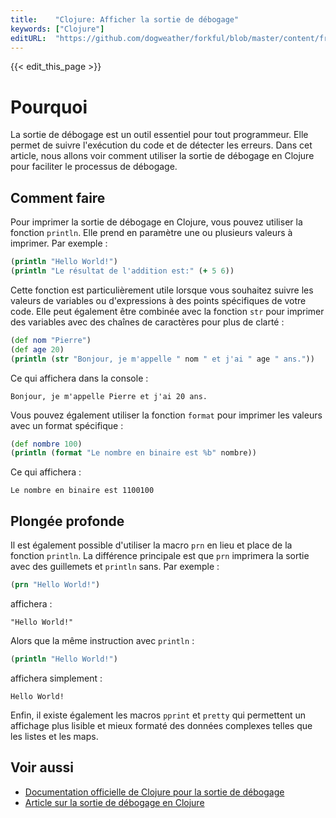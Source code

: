 ```yaml
---
title:    "Clojure: Afficher la sortie de débogage"
keywords: ["Clojure"]
editURL:  "https://github.com/dogweather/forkful/blob/master/content/fr/clojure/printing-debug-output.md"
---
```


{{< edit_this_page >}}

# Pourquoi

La sortie de débogage est un outil essentiel pour tout programmeur. Elle permet de suivre l'exécution du code et de détecter les erreurs. Dans cet article, nous allons voir comment utiliser la sortie de débogage en Clojure pour faciliter le processus de débogage.

## Comment faire

Pour imprimer la sortie de débogage en Clojure, vous pouvez utiliser la fonction `println`. Elle prend en paramètre une ou plusieurs valeurs à imprimer. Par exemple :

```clojure
(println "Hello World!")
(println "Le résultat de l'addition est:" (+ 5 6))
```

Cette fonction est particulièrement utile lorsque vous souhaitez suivre les valeurs de variables ou d'expressions à des points spécifiques de votre code. Elle peut également être combinée avec la fonction `str` pour imprimer des variables avec des chaînes de caractères pour plus de clarté :

```clojure
(def nom "Pierre")
(def age 20)
(println (str "Bonjour, je m'appelle " nom " et j'ai " age " ans."))
```

Ce qui affichera dans la console :

```
Bonjour, je m'appelle Pierre et j'ai 20 ans.
```

Vous pouvez également utiliser la fonction `format` pour imprimer les valeurs avec un format spécifique :

```clojure
(def nombre 100)
(println (format "Le nombre en binaire est %b" nombre))
```

Ce qui affichera :

```
Le nombre en binaire est 1100100
```

## Plongée profonde

Il est également possible d'utiliser la macro `prn` en lieu et place de la fonction `println`. La différence principale est que `prn` imprimera la sortie avec des guillemets et `println` sans. Par exemple :

```clojure
(prn "Hello World!")
```

affichera :

```
"Hello World!"
```

Alors que la même instruction avec `println` :

```clojure
(println "Hello World!")
```

affichera simplement :

```
Hello World!
```

Enfin, il existe également les macros `pprint` et `pretty` qui permettent un affichage plus lisible et mieux formaté des données complexes telles que les listes et les maps.

## Voir aussi

- [Documentation officielle de Clojure pour la sortie de débogage](https://clojure.org/guides/debugging)
- [Article sur la sortie de débogage en Clojure](https://purelyfunctional.tv/guide/functional-programming-tips/clojure-debugging/)
